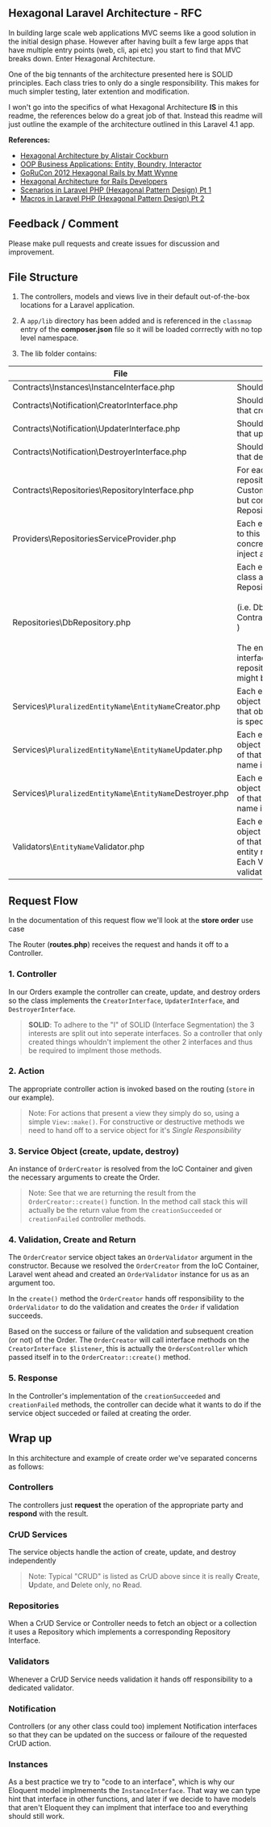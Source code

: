 ## Hexagonal Laravel Architecture - RFC

In building large scale web applications MVC seems like a good solution in the initial design phase.  However after having built a few large apps that have multiple entry points (web, cli, api etc) you start to find that MVC breaks down.  Enter Hexagonal Architecture.

One of the big tennants of the architecture presented here is SOLID principles.  Each class tries to only do a single responsibility.  This makes for much simpler testing, later extention and modification.

I won't go into the specifics of what Hexagonal Architecture **IS** in this readme, the references below do a great job of that.  Instead this readme will just outline the example of the architecture outlined in this Laravel 4.1 app.

**References:**

* [Hexagonal Architecture by Alistair Cockburn](http://alistair.cockburn.us/Hexagonal+architecture)
* [OOP Business Applications: Entity, Boundry, Interactor](http://www.whitewashing.de/2012/08/13/oop_business_applications_entity_boundary_interactor.html)
* [GoRuCon 2012 Hexagonal Rails by Matt Wynne](http://www.youtube.com/watch?v=CGN4RFkhH2M)
* [Hexagonal Architecture for Rails Developers](http://victorsavkin.com/post/42542190528/hexagonal-architecture-for-rails-developers)
* [Scenarios in Laravel PHP (Hexagonal Pattern Design) Pt 1](http://keltdockins.com/2014/01/15/hexagonal-pattern-design-scenarios/)
* [Macros in Laravel PHP (Hexagonal Pattern Design) Pt 2](http://keltdockins.com/2014/01/16/hexagonal-pattern-design-macros/)

## Feedback / Comment

Please make pull requests and create issues for discussion and improvement.

## File Structure

1.  The controllers, models and views live in their default out-of-the-box locations for a Laravel application.

2. A `app/lib` directory has been added and is referenced in the `classmap` entry of the **composer.json** file so it will be loaded corrrectly with no top level namespace.

3. The lib folder contains:

File | Description
--- | ---
Contracts\Instances\InstanceInterface.php | Should be implemented by your models
Contracts\Notification\CreatorInterface.php | Should be implemented by a class (controller) that creates things
Contracts\Notification\UpdaterInterface.php | Should be implemented by a class (controller) that updates things
Contracts\Notification\DestroyerInterface.php | Should be implemented by a class (controller) that destroys things
Contracts\Repositories\RepositoryInterface.php | For each entity you have you should have a repository interface for it that extends this class.  Custom methods from the class will go in there, but common methods are provided by RepositoryInterface.
Providers\RepositoriesServiceProvider.php | Each entity that you add needs an entry added to this service provider to tell Laravel which concrete implementation is needed when you inject an interface.
Repositories\DbRepository.php | Each entity that you add needs a DbRepository class added that implements the coresponding Repository interface.<br /><br /> (i.e. DbOrderRepository implements Contracts\Repositories\OrderRepositoryInterface )<br /><br />The entity specific repository and corresponding interface serve as a place to add custom repository methods.  An example for orders might be `getReturnedOrdersThisWeek()`
Services\\`PluralizedEntityName`\\`EntityName`Creator.php | Each entity will have an associated service object that will be used for **creating** instances of that object.  The namespaceing and class name is specific to the entity name.
Services\\`PluralizedEntityName`\\`EntityName`Updater.php | Each entity will have an associated service object that will be used for **updating** instances of that object.  The namespaceing and class name is specific to the entity name.
Services\\`PluralizedEntityName`\\`EntityName`Destroyer.php | Each entity will have an associated service object that will be used for **destroying** instances of that object.  The namespaceing and class name is specific to the entity name.
Validators\\`EntityName`Validator.php | Each entity will have an associated validator object that will be used for validating instances of that object.  The class name is specific to the entity name, and should extend **Validator.php**.  Each Validator class just needs to specify validation rules at a minimum.

## Request Flow

In the documentation of this request flow we'll look at the __store order__ use case

The Router (**routes.php**) receives the request and hands it off to a Controller.  

### 1.  Controller

In our Orders example the controller can create, update, and destroy orders so the class implements the `CreatorInterface`, `UpdaterInterface`, and `DestroyerInterface`.

  > **SOLID**: To adhere to the "I" of SOLID (Interface Segmentation) the 3 interests are split out into seperate interfaces.  So a controller that only created things whouldn't implement the other 2 interfaces and thus be required to implment those methods.

### 2. Action

The appropriate controller action is invoked based on the routing (`store` in our example).  

  > Note: For actions that present a view they simply do so, using a simple `View::make()`.  For constructive or destructive methods we need to hand off to a service object for it's _Single Responsibility_

### 3. Service Object (create, update, destroy)

An instance of `OrderCreator` is resolved from the IoC Container and given the necessary arguments to create the Order.  

  > Note: See that we are returning the result from the `OrderCreator::create()` function.  In the method call stack this will actually be the return value from the `creationSucceeded` or `creationFailed` controller methods.

### 4. Validation, Create and Return

The `OrderCreator` service object takes an `OrderValidator` argument in the constructor.  Because we resolved the `OrderCreator` from the IoC Container, Laravel went ahead and created an `OrderValidator` instance for us as an argument too.

In the `create()` method the `OrderCreator` hands off responsibility to the `OrderValidator` to do the validation and creates the `Order` if validation succeeds.

Based on the success or failure of the validation and subsequent creation (or not) of the Order.  The `OrderCreator` will call interface methods on the `CreatorInterface $listener`, this is actually the `OrdersController` which passed itself in to the `OrderCreator::create()` method.

### 5. Response

In the Controller's implementation of the `creationSucceeded` and `creationFailed` methods, the controller can decide what it wants to do if the service object succeded or failed at creating the order.

## Wrap up

In this architecture and example of create order we've separated concerns as follows:

### Controllers

The controllers just **request** the operation of the appropriate party and **respond** with the result.  

### CrUD Services

The service objects handle the action of create, update, and destroy independently

> Note: Typical "CRUD" is listed as CrUD above since it is really **C**reate, **U**pdate, and **D**elete only, no **R**ead.

### Repositories

When a CrUD Service or Controller needs to fetch an object or a collection it uses a Repository which implements a corresponding Repository Interface.

### Validators

Whenever a CrUD Service needs validation it hands off responsibility to a dedicated validator.

### Notification

Controllers (or any other class could too) implement Notification interfaces so that they can be updated on the success or failoure of the requested CrUD action.

### Instances

As a best practice we try to "code to an interface", which is why our Eloquent model implmements the `InstanceInterface`. That way we can type hint that interface in other functions, and later if we decide to have models that aren't Eloquent they can implment that interface too and everything should still work.

